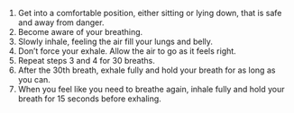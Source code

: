 1. Get into a comfortable position, either sitting or lying down, that is safe and away from danger.
2. Become aware of your breathing.
3. Slowly inhale, feeling the air fill your lungs and belly.
4. Don’t force your exhale. Allow the air to go as it feels right.
5. Repeat steps 3 and 4 for 30 breaths.
6. After the 30th breath, exhale fully and hold your breath for as long as you can.
7. When you feel like you need to breathe again, inhale fully and hold your breath for 15 seconds before exhaling.